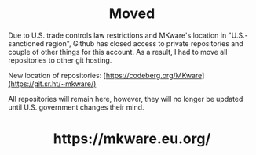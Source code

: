 <h1 align= "center">Moved</h1>

Due to U.S. trade controls law restrictions and MKware's location in "U.S.-sanctioned region", Github has closed access to private repositories and couple of other things for this account. As a result, I had to move all repositories to other git hosting.


New location of repositories: [https://codeberg.org/MKware](https://git.sr.ht/~mkware/)


All repositories will remain here, however, they will no longer be updated until U.S. government changes their mind.

<h1 align= "center">https://mkware.eu.org/</h1>
